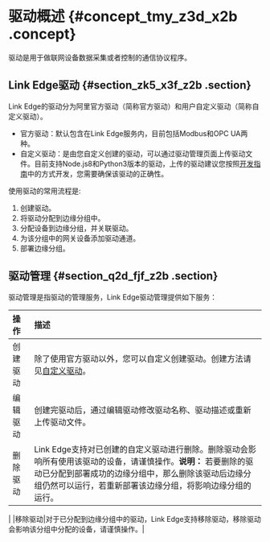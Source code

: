 # 驱动概述 {#concept_tmy_z3d_x2b .concept}

驱动是用于做联网设备数据采集或者控制的通信协议程序。

## Link Edge驱动 {#section_zk5_x3f_z2b .section}

Link Edge的驱动分为阿里官方驱动（简称官方驱动）和用户自定义驱动（简称自定义驱动）。

-   官方驱动：默认包含在Link Edge服务内，目前包括Modbus和OPC UA两种。
-   自定义驱动：是由您自定义创建的驱动，可以通过驱动管理页面上传驱动文件。目前支持Node.js8和Python3版本的驱动，上传的驱动建议您按照[开发指南](../../../../cn.zh-CN/开发指南/边缘开发指南/设备接入开发综合示例.md#)中的方式开发，您需要确保该驱动的正确性。

使用驱动的常用流程是:

1.  创建驱动。
2.  将驱动分配到边缘分组中。
3.  分配设备到边缘分组，并关联驱动。
4.  为该分组中的网关设备添加驱动通道。
5.  部署边缘分组。

## 驱动管理 {#section_q2d_fjf_z2b .section}

驱动管理是指驱动的管理服务，Link Edge驱动管理提供如下服务：

|操作|描述|
|:-|:-|
|创建驱动|除了使用官方驱动以外，您可以自定义创建驱动。创建方法请见[自定义驱动](cn.zh-CN/用户指南/驱动管理/自定义驱动.md#)。|
|编辑驱动|创建完驱动后，通过编辑驱动修改驱动名称、驱动描述或重新上传驱动文件。|
|删除驱动|Link Edge支持对已创建的自定义驱动进行删除。删除驱动会影响所有使用该驱动的设备，请谨慎操作。**说明：** 若要删除的驱动已分配到部署成功的边缘分组中，那么删除该驱动后边缘分组仍然可以运行，若重新部署该边缘分组，将影响边缘分组的运行。

|
|移除驱动|对于已分配到边缘分组中的驱动，Link Edge支持移除驱动，移除驱动会影响该分组中分配的设备，请谨慎操作。|

